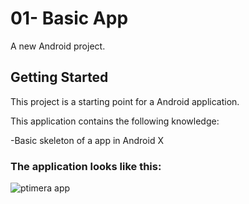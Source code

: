 # 01- Basic App

A new Android project.

## Getting Started

This project is a starting point for a Android application.

This application contains the following knowledge:

-Basic skeleton of a app in Android X


### The application looks like this:

![ptimera app](https://github.com/user-attachments/assets/fb507fac-5b3d-4284-8e60-9dc41aaa50ef)
